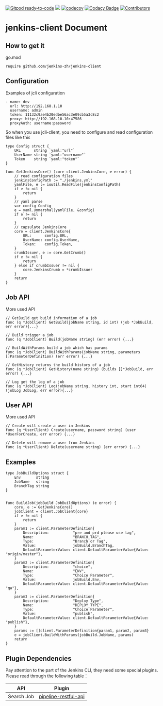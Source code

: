 [![Gitpod ready-to-code](https://img.shields.io/badge/Gitpod-ready--to--code-blue?logo=gitpod)](https://gitpod.io/#https://github.com/jenkins-zh/jenkins-client)
[![](https://goreportcard.com/badge/jenkins-zh/jenkins-client)](https://goreportcard.com/report/jenkins-zh/jenkins-client)
[![codecov](https://codecov.io/gh/jenkins-zh/jenkins-client/branch/main/graph/badge.svg?token=8N1vvFPxPm)](https://codecov.io/gh/jenkins-zh/jenkins-client)
[![Codacy Badge](https://app.codacy.com/project/badge/Grade/2b413ddf89d64212b8ddf3db23cb3c47)](https://www.codacy.com/gh/jenkins-zh/jenkins-client/dashboard?utm_source=github.com&amp;utm_medium=referral&amp;utm_content=jenkins-zh/jenkins-client&amp;utm_campaign=Badge_Grade)
[![Contributors](https://img.shields.io/github/contributors/jenkins-zh/jenkins-client.svg)](https://github.com/jenkins-zh/jenkins-client/graphs/contributors)

# jenkins-client Document

## How to get it

go.mod

```
require github.com/jenkins-zh/jenkins-client
```

## Configuration

Examples of jcli configuration

```
- name: dev
  url: http://192.168.1.10
  username: admin
  token: 11132c9ae4b20edbe56ac3e09cb5a3c8c2
  proxy: http://192.168.10.10:47586
  proxyAuth: username:password
```

So when you use jcli-client, you need to configure and read configuration files like this

```
type Config struct {
	URL      string `yaml:"url"`
	UserName string `yaml:"username"`
	Token    string `yaml:"token"`
}

func GetJenkinsCore() (core client.JenkinsCore, e error) {
	// read configuration files
	jenkinsConfigPath := "./jenkins.yml"
	yamlFile, e := ioutil.ReadFile(jenkinsConfigPath)
	if e != nil {
		return
	}
	// yaml parse
	var config Config
	e = yaml.Unmarshal(yamlFile, &config)
	if e != nil {
		return
	}
	// capsulate JenkinsCore
	core = client.JenkinsCore{
		URL:      config.URL,
		UserName: config.UserName,
		Token:    config.Token,
	}
	crumbIssuer, e := core.GetCrumb()
	if e != nil {
		return
	} else if crumbIssuer != nil {
		core.JenkinsCrumb = *crumbIssuer
	}
	return
}
```

## Job API

More used API

```
// GetBuild get build information of a job
func (q *JobClient) GetBuild(jobName string, id int) (job *JobBuild, err error){...}

// Build trigger a job
func (q *JobClient) Build(jobName string) (err error) {...}

// BuildWithParams build a job which has params
func (q *JobClient) BuildWithParams(jobName string, parameters []ParameterDefinition) (err error) {...}

// GetHistory returns the build history of a job
func (q *JobClient) GetHistory(name string) (builds []*JobBuild, err error) {...}

// Log get the log of a job
func (q *JobClient) Log(jobName string, history int, start int64) (jobLog JobLog, err error){...}
```

## User API

More used API

```
// Create will create a user in Jenkins
func (q *UserClient) Create(username, password string) (user *UserForCreate, err error) {...}

// Delete will remove a user from Jenkins
func (q *UserClient) Delete(username string) (err error) {...}
```

## Examples

```
type JobBuildOptions struct {
	Env       string 
	JobName   string 
	BranchTag string 
}


func BuildJob(jobBuild JobBuildOptions) (e error) {
	core, e := GetJenkinsCore()
	jobClient = client.JobClient{core}
	if e != nil {
		return
	}
	param1 := client.ParameterDefinition{
		Description:           "pre and prd please use tag",
		Name:                  "BRANCH_TAG",
		Type:                  "Branch or Tag",
		Value:                 jobBuild.BranchTag,
		DefaultParameterValue: client.DefaultParameterValue{Value: "origin/master"},
	}
	param2 := client.ParameterDefinition{
		Description:           "choice",
		Name:                  "ENV",
		Type:                  "Choice Parameter",
		Value:                 jobBuild.Env,
		DefaultParameterValue: client.DefaultParameterValue{Value: "qa"},
	}
	param3 := client.ParameterDefinition{
		Description:           "Deploy Type",
		Name:                  "DEPLOY_TYPE",
		Type:                  "Choice Parameter",
		Value:                 "publish",
		DefaultParameterValue: client.DefaultParameterValue{Value: "publish"},
	}
	params := []client.ParameterDefinition{param1, param2, param3}
	e = jobClient.BuildWithParams(jobBuild.JobName, params)
	return
}
```

## Plugin Dependencies

Pay attention to the part of the Jenkins CLI, they need some special plugins. Please read through the following table：

| API | Plugin |
|---|---|
| Search Job | [pipeline-restful-api](https://github.com/jenkinsci/pipeline-restful-api-plugin) |
